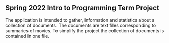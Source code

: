 ## Spring 2022 Intro to Programming Term Project

The application is intended to gather, information and statistics about a collection of documents. The documents are
text files corresponding to summaries of movies. To simplify the project the collection of documents is contained in one file.

